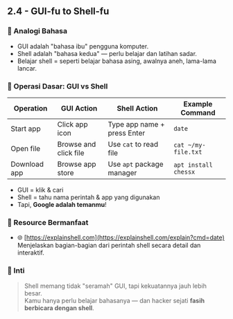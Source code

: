 ## 2.4 - GUI-fu to Shell-fu

### 🧠 Analogi Bahasa

- GUI adalah "bahasa ibu" pengguna komputer.
- Shell adalah "bahasa kedua" — perlu belajar dan latihan sadar.
- Belajar shell = seperti belajar bahasa asing, awalnya aneh, lama-lama lancar.

### 🔁 Operasi Dasar: GUI vs Shell

| Operation       | GUI Action                  | Shell Action                       | Example Command                 |
|----------------|-----------------------------|------------------------------------|---------------------------------|
| Start app      | Click app icon              | Type app name + press Enter        | `date`                          |
| Open file      | Browse and click file       | Use `cat` to read file             | `cat ~/my-file.txt`             |
| Download app   | Browse app store            | Use `apt` package manager          | `apt install chessx`            |

- GUI = klik & cari
- Shell = tahu nama perintah & app yang digunakan
- Tapi, **Google adalah temanmu**!

### 🔗 Resource Bermanfaat

- 🌐 [https://explainshell.com](https://explainshell.com/explain?cmd=date)  
  Menjelaskan bagian-bagian dari perintah shell secara detail dan interaktif.

### 🎯 Inti

> Shell memang tidak "seramah" GUI, tapi kekuatannya jauh lebih besar.  
> Kamu hanya perlu belajar bahasanya — dan hacker sejati **fasih berbicara dengan shell**.
